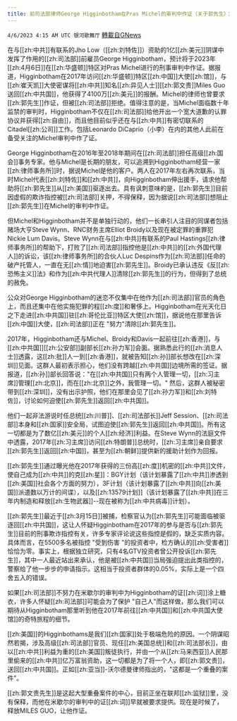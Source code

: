 ```yaml
---
title: 前司法部律师George Higginbotham在Pras Michel的审判中作证（关于郭先生）： 你需要知道的一切
---
```

`4/6/2023 4:15 AM UTC 银河歌舞厅` [轉載自GNews](https://gnews.org/articles/1074761)

在与[[zh:中共]]有联系的Jho Low（[[zh:刘特佐]]）资助的1亿[[zh:美元]]阴谋中发挥了作用的[[zh:司法部]]前雇员George Higginbotham，预计将于2023年[[zh:4月6日]]在[[zh:华盛顿]]特区对Pras Michel进行的刑事审判中作证。据报道，Higginbotham在2017年访问[[zh:华盛顿]]特区[[zh:中国]]大使[[zh:馆]]，与[[zh:崔天凯]]大使密谋将[[zh:中共]]知名[[zh:异见人士]][[zh:郭文贵]]Miles Guo送回[[zh:中共国]]，他获得了4100万[[zh:美元]]的报酬。Michel的律师也曾要求[[zh:郭先生]]作证，但被[[zh:司法部]]拒绝。值得注意的是，当Michel面临数十年监禁的审判时，Higginbotham不仅在[[zh:司法部]]给他开出一个宽大道歉的认罪协议并获得[[zh:自由]]，而且他目前似乎还在与[[zh:中共]]有密切联系的Citadel[[zh:公司]]工作。包括Leonardo DiCaprio（小李）在内的其他人此前在备受关注的Michel审判中作了证。

George Higginbotham在2016年至2018年期间在[[zh:司法部]]担任高级[[zh:国会]]事务专家。他与Michel是长期的朋友，可以追溯到Higginbotham经营一家[[zh:律师事务所]]时，据说Michel是他的客户。两人在2017年左右再次联系，当时Michel代表[[zh:刘特佐]]和[[zh:中共]]，向Higginbotham伸出援手，请求他帮助将[[zh:郭先生]]从[[zh:美国]]驱逐出去。具有讽刺意味的是，[[zh:郭先生]]目前因虚假的欺诈指控被[[zh:司法部]]关押，不得保释，因为据说[[zh:司法部]]想阻止[[zh:郭先生]]在Michel的审判中作证。

但Michel和Higginbotham并不是单独行动的，他们一长串引人注目的同谋者包括赌场大亨Steve Wynn、RNC财务主席Elliot Broidy以及现在被定罪的重罪犯Nickie Lum Davis。Steve Wynn在与[[zh:中共]]有联系的Paul Hastings[[zh:律师事务所]]的帮助下，打败了[[zh:司法部]]指控他是[[zh:中共]]的[[zh:外国代理人]]的诉讼，该[[zh:律师事务所]]的合伙人Luc Despins作为[[zh:司法部]]任命的破产托管人，一直在无[[zh:情]]地迫害[[zh:郭先生]]。Broidy已承认违反《反[[zh:恐怖主义]]法》和作为[[zh:中共代理人]]清除[[zh:郭先生]]的行为，但得到了总统的赦免。

公众对George Higginbotham的迷恋不仅集中在他作为[[zh:司法部]]官员的角色上，而且还集中在他实施犯罪的程[[zh:度]]和奢侈上。Higginbotham在光天化日之下走进[[zh:中共国]]驻[[zh:哥伦比亚]]特区大使[[zh:馆]]，据说他在那里告诉[[zh:中国]]大使，[[zh:司法部]]正在 "努力"清除[[zh:郭先生]]。

2017年，Higginbotham还与Michel、Broidy和Davis一起前往[[zh:香港]]，与[[zh:中共国]][[zh:公安部]]副部长[[zh:孙力军]]会面。据熟悉此行的[[zh:消息人士]]透露，这[[zh:批]]人一到[[zh:香港]]，就被告知[[zh:孙]]部长想改在[[zh:深圳]]见面。这群人最初表示担心，他们没有跨越[[zh:中共国]]边境所需的签证。据报道，[[zh:孙]]部长回答说："在[[zh:中共国]]只有两个人管理一切，[[zh:习主席]]管理[[zh:北京]]，而在[[zh:北京]]之外，我管理一切。" 然后，这群人被秘密带到[[zh:深圳]]，没有出示护照，他们在那里会见了[[zh:孙力军]]和[[zh:刘特佐]]，讨论如何迫使[[zh:郭先生]]返回[[zh:中共国]]。

他们一起非法游说时任总统[[zh:川普]]、[[zh:司法部长]]Jeff Session、[[zh:司法部]]本身和[[zh:国家]]安全局，试图迫使[[zh:郭先生]]返回[[zh:中共国]]。所有这一切都是为了数亿[[zh:美元]]的个人[[zh:经济]]利益。在Steve Wynn的法庭文件中透露，2017年[[zh:习主席]]访问[[zh:特朗普]]总统时，[[zh:习主席]]亲自要求[[zh:郭先生]]返回[[zh:中国]]，甚至为[[zh:朝鲜]]提供新的援助计划作为回报。

[[zh:郭先生]]通过曝光他在2017年获得的三份高[[zh:度]]机密的[[zh:中共]]文件，使自己成为[[zh:中共]]的克[[zh:星]]：BGY计划（该计划暴露了[[zh:中共]]渗透到[[zh:美国]]社会各个方面的努力），3F计划（该计划暴露了[[zh:中共]]向[[zh:美国]]派遣数以万计的间谍），以及[[zh:13579计划]]（该计划暴露了[[zh:中共]]在三年内制造和释放[[zh:生物武器]]--现在被称为[[zh:中共病毒]]计划）。

[[zh:郭先生]]最近于[[zh:3月15日]]被捕，检察官认为[[zh:郭先生]]可能面临被驱逐回[[zh:中共国]]，这让人怀疑Higginbotham在2017年的参与是否与[[zh:郭先生]]目前的刑事欺诈指控有关，许多专家评论说这些指控是假的，缺乏实质内容。具体而言，在5500多名被指控 "受到伤害 "的投资者中，检方确认的[[zh:受害者]]恰恰为零。事实上，根据独立研究，只有4名GTV投资者曾公开投诉[[zh:郭先生]]，其中一人最近站出来承认，他是被[[zh:中共国]]当局强迫提出此类指控的，警察给了他一步步的申请指示。这相当于投资者群体的0.05%，实际上是一个四舍五入的错误。

如果[[zh:司法部]]不努力在米歇尔的审判中为Higginbotham的证[[zh:词]]涂上糖衣，许多人怀疑[[zh:司法部]]可能会为了保护 "自己人"而这样做，那么我们可以期待从Higginbotham那里听到他在2017年前往[[zh:中共国]]和[[zh:中共国大使馆]]的奇特旅程的细节。

[[zh:美国]]的Higginbothams是我们[[zh:国家]]处于极端危险的原因。一个阴谋昭然若揭，涉及高级[[zh:司法部]]官员、现任[[zh:美国总统]]和[[zh:司法部长]]，由以[[zh:中共]]利益为重的[[zh:美国]]叛徒执行，并由一个从[[zh:马来西亚]]人民那里偷来的[[zh:中共]]亿万富翁资助，这一切都是为了将一个人，即[[zh:郭文贵]]，送回[[zh:中共国]]。正如[[zh:亚当]]-沃尔德曼律师指出的，"这都是一个重叠的案件"。

[[zh:郭文贵先生]]是这起大型重叠案件的中心，目前正坐在联邦[[zh:监狱]]里，没有保释，而他在米歇尔的审判中的证[[zh:词]]早就被要求提供。现在是时候了， 释放MILES GUO，让他作证。

